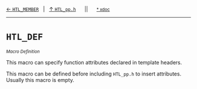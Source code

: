 [&#8592; `HTL_MEMBER`](HTL_pp.h--htl_member.md)&nbsp;&nbsp;&nbsp;|&nbsp;&nbsp;&nbsp;[&#8593; `HTL_pp.h`](HTL_pp.h.md)&nbsp;&nbsp;&nbsp;&nbsp;&nbsp;&nbsp;||&nbsp;&nbsp;&nbsp;&nbsp;&nbsp;&nbsp;<small>[\* xdoc](../xdoc/HTL_pp.h.xmd#L17)</small>
***

# `HTL_DEF`
<small>*Macro Definition*</small>  

This macro can specify function attributes declared in
template headers.

This macro can be defined before including `HTL_pp.h`
to insert attributes. Usually this macro is empty.

